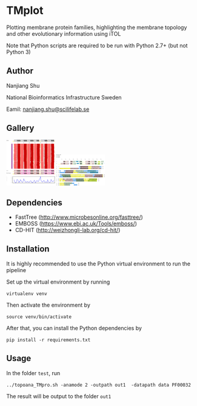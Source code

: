 # TMplot

Plotting membrane protein families, highlighting the membrane topology and
other evolutionary information using iTOL

Note that Python scripts are required to be run with Python 2.7+ (but not
Python 3)

## Author

Nanjiang Shu

National Bioinformatics Infrastructure Sweden

Eamil: nanjiang.shu@scilifelab.se

## Gallery

<a href="doc/MSA-PIL.md"><img src="examples/example_images/antiport.s1600.jpg" width="128"></a>
<a href="doc/makeTMplot-PIL.md"><img src="examples/example_images/glt_hct_full.seqtopaln.png" width="128"></a>

## Dependencies

* FastTree (http://www.microbesonline.org/fasttree/)
* EMBOSS (https://www.ebi.ac.uk/Tools/emboss/)
* CD-HIT (http://weizhongli-lab.org/cd-hit/)

## Installation

It is highly recommended to use the Python virtual environment to run the
pipeline

Set up the virtual environment by running

    virtualenv venv

Then activate the environment by 

    source venv/bin/activate

After that, you can install the Python dependencies by 

    pip install -r requirements.txt


## Usage

In the folder `test`, run

    ../topoana_TMpro.sh -anamode 2 -outpath out1  -datapath data PF00032

The result will be output to the folder `out1`






